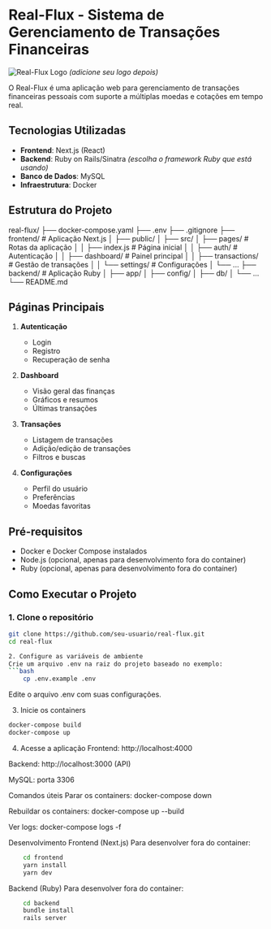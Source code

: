 # Real-Flux - Sistema de Gerenciamento de Transações Financeiras

![Real-Flux Logo](https://via.placeholder.com/150x50?text=Real-Flux) *(adicione seu logo depois)*

O Real-Flux é uma aplicação web para gerenciamento de transações financeiras pessoais com suporte a múltiplas moedas e cotações em tempo real.

## Tecnologias Utilizadas

- **Frontend**: Next.js (React)
- **Backend**: Ruby on Rails/Sinatra *(escolha o framework Ruby que está usando)*
- **Banco de Dados**: MySQL
- **Infraestrutura**: Docker

## Estrutura do Projeto
real-flux/
├── docker-compose.yaml
├── .env
├── .gitignore
├── frontend/ # Aplicação Next.js
│ ├── public/
│ ├── src/
│ ├── pages/ # Rotas da aplicação
│ │ ├── index.js # Página inicial
│ │ ├── auth/ # Autenticação
│ │ ├── dashboard/ # Painel principal
│ │ ├── transactions/ # Gestão de transações
│ │ └── settings/ # Configurações
│ └── ...
├── backend/ # Aplicação Ruby
│ ├── app/
│ ├── config/
│ ├── db/
│ └── ...
└── README.md


## Páginas Principais

1. **Autenticação**
   - Login
   - Registro
   - Recuperação de senha

2. **Dashboard**
   - Visão geral das finanças
   - Gráficos e resumos
   - Últimas transações

3. **Transações**
   - Listagem de transações
   - Adição/edição de transações
   - Filtros e buscas

4. **Configurações**
   - Perfil do usuário
   - Preferências
   - Moedas favoritas

## Pré-requisitos

- Docker e Docker Compose instalados
- Node.js (opcional, apenas para desenvolvimento fora do container)
- Ruby (opcional, apenas para desenvolvimento fora do container)

## Como Executar o Projeto

### 1. Clone o repositório

```bash
git clone https://github.com/seu-usuario/real-flux.git
cd real-flux

2. Configure as variáveis de ambiente
Crie um arquivo .env na raiz do projeto baseado no exemplo:
```bash
    cp .env.example .env
```

Edite o arquivo .env com suas configurações.

3. Inicie os containers
```bash
docker-compose build
docker-compose up
```

4. Acesse a aplicação
Frontend: http://localhost:4000

Backend: http://localhost:3000 (API)

MySQL: porta 3306

Comandos úteis
Parar os containers: docker-compose down

Rebuildar os containers: docker-compose up --build

Ver logs: docker-compose logs -f

Desenvolvimento
Frontend (Next.js)
Para desenvolver fora do container:
```bash
    cd frontend
    yarn install
    yarn dev
```

Backend (Ruby)
Para desenvolver fora do container:
```bash
    cd backend
    bundle install
    rails server
```

